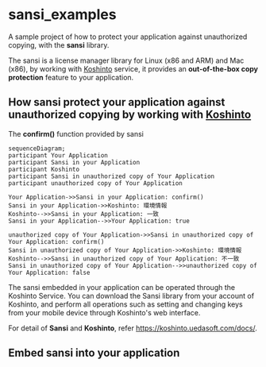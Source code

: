 # sansi_examples

A sample project of how to protect your application against unauthorized copying, with the **sansi** library.

The sansi is a license manager library for Linux (x86 and ARM) and Mac (x86), by working with [Koshinto](https://koshinto.uedasoft.com/docs/) service, it provides an **out-of-the-box copy protection** feature to your application.

## How sansi protect your application against unauthorized copying by working with [Koshinto](https://koshinto.uedasoft.com/docs/)
The **confirm()** function provided by sansi 

```mermaid
sequenceDiagram;
participant Your Application
participant Sansi in your Application
participant Koshinto
participant Sansi in unauthorized copy of Your Application
participant unauthorized copy of Your Application

Your Application->>Sansi in your Application: confirm()
Sansi in your Application->>Koshinto: 環境情報
Koshinto-->>Sansi in your Application: 一致
Sansi in your Application-->>Your Application: true

unauthorized copy of Your Application->>Sansi in unauthorized copy of Your Application: confirm()
Sansi in unauthorized copy of Your Application->>Koshinto: 環境情報
Koshinto-->>Sansi in unauthorized copy of Your Application: 不一致
Sansi in unauthorized copy of Your Application-->>unauthorized copy of Your Application: false
```

The sansi embedded in your application can be operated through the Koshinto Service. You can download the Sansi library from your account of Koshinto, and perform all operations such as setting and changing keys from your mobile device through Koshinto's web interface.

For detail of **Sansi** and **Koshinto**, refer https://koshinto.uedasoft.com/docs/.

## Embed sansi into your application

